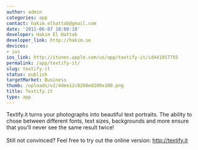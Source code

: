 ```yaml
---
author: admin
categories: app
contact: hakim.elhattab@gmail.com
date: '2011-06-07 18:00:18'
developer: Hakim El Hattab
developer_link: http://hakim.se
devices: 
- ios
ios_link: http://itunes.apple.com/us/app/textify-it/id441057755
permalink: /app/textify-it/
slug: textify-it
status: publish
targetMarket: Business
thumb: /uploads/v2/4dee12c82b0ed100x100.png
title: Textify.it
type: app
---
```


Textify.it turns your photographs into beautiful text portraits. The ability to chose between different fonts, text sizes, backgrounds and more ensure that you'll never see the same result twice!<br />
<br />
Still not convinced? Feel free to try out the online version: http://textify.it